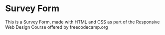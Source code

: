 # Survey Form
This is a Survey Form, made with HTML and CSS as part of the Responsive Web Design Course offered by freecodecamp.org
